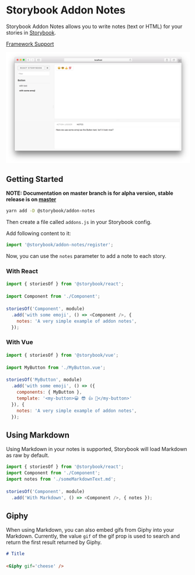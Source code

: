 # Storybook Addon Notes

Storybook Addon Notes allows you to write notes (text or HTML) for your stories in [Storybook](https://storybook.js.org).

[Framework Support](https://github.com/storybooks/storybook/blob/master/ADDONS_SUPPORT.md)

![Storybook Addon Notes Demo](docs/demo.png)

## Getting Started

**NOTE: Documentation on master branch is for alpha version, stable release is on [master](https://github.com/storybooks/storybook/tree/master/addons/)**

```sh
yarn add -D @storybook/addon-notes
```

Then create a file called `addons.js` in your Storybook config.

Add following content to it:

```js
import '@storybook/addon-notes/register';
```

Now, you can use the `notes` parameter to add a note to each story.

### With React

```js
import { storiesOf } from '@storybook/react';

import Component from './Component';

storiesOf('Component', module)
  .add('with some emoji', () => <Component />, {
    notes: 'A very simple example of addon notes',
  });
```

### With Vue

```js
import { storiesOf } from '@storybook/vue';

import MyButton from './MyButton.vue';

storiesOf('MyButton', module)
  .add('with some emoji', () => ({
    components: { MyButton },
    template: '<my-button>😀 😎 👍 💯</my-button>'
  }), {
    notes: 'A very simple example of addon notes',
  });
```

## Using Markdown

Using Markdown in your notes is supported, Storybook will load Markdown as raw by default.

```js
import { storiesOf } from '@storybook/react';
import Component from './Component';
import notes from './someMarkdownText.md';

storiesOf('Component', module)
  .add('With Markdown', () => <Component />, { notes });
```

## Giphy

When using Markdown, you can also embed gifs from Giphy into your Markdown. Currently, the value `gif` of the gif prop is used to search and return the first result returned by Giphy.

```md
# Title

<Giphy gif='cheese' />
```

